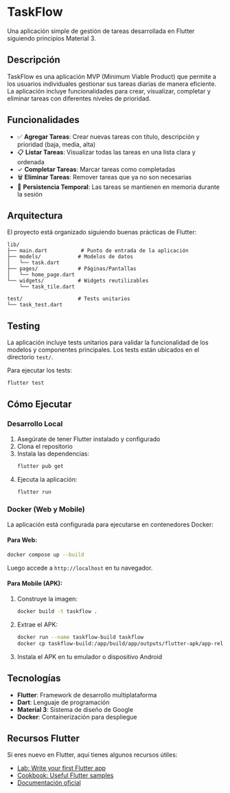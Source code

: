 # TaskFlow

Una aplicación simple de gestión de tareas desarrollada en Flutter siguiendo principios Material 3.

## Descripción

TaskFlow es una aplicación MVP (Minimum Viable Product) que permite a los usuarios individuales gestionar sus tareas diarias de manera eficiente. La aplicación incluye funcionalidades para crear, visualizar, completar y eliminar tareas con diferentes niveles de prioridad.

## Funcionalidades

- ✅ **Agregar Tareas**: Crear nuevas tareas con título, descripción y prioridad (baja, media, alta)
- 📋 **Listar Tareas**: Visualizar todas las tareas en una lista clara y ordenada
- ✓ **Completar Tareas**: Marcar tareas como completadas
- 🗑️ **Eliminar Tareas**: Remover tareas que ya no son necesarias
- 💾 **Persistencia Temporal**: Las tareas se mantienen en memoria durante la sesión

## Arquitectura

El proyecto está organizado siguiendo buenas prácticas de Flutter:

```
lib/
├── main.dart           # Punto de entrada de la aplicación
├── models/            # Modelos de datos
│   └── task.dart
├── pages/             # Páginas/Pantallas
│   └── home_page.dart
└── widgets/           # Widgets reutilizables
    └── task_tile.dart

test/                  # Tests unitarios
└── task_test.dart
```

## Testing

La aplicación incluye tests unitarios para validar la funcionalidad de los modelos y componentes principales. Los tests están ubicados en el directorio `test/`.

Para ejecutar los tests:

```bash
flutter test
```

## Cómo Ejecutar

### Desarrollo Local

1. Asegúrate de tener Flutter instalado y configurado
2. Clona el repositorio
3. Instala las dependencias:
   ```bash
   flutter pub get
   ```
4. Ejecuta la aplicación:
   ```bash
   flutter run
   ```

### Docker (Web y Mobile)

La aplicación está configurada para ejecutarse en contenedores Docker:

#### Para Web:
```bash
docker compose up --build
```
Luego accede a `http://localhost` en tu navegador.

#### Para Mobile (APK):
1. Construye la imagen:
   ```bash
   docker build -t taskflow .
   ```
2. Extrae el APK:
   ```bash
   docker run --name taskflow-build taskflow
   docker cp taskflow-build:/app/build/app/outputs/flutter-apk/app-release.apk ./
   ```
3. Instala el APK en tu emulador o dispositivo Android

## Tecnologías

- **Flutter**: Framework de desarrollo multiplataforma
- **Dart**: Lenguaje de programación
- **Material 3**: Sistema de diseño de Google
- **Docker**: Containerización para despliegue

## Recursos Flutter

Si eres nuevo en Flutter, aquí tienes algunos recursos útiles:

- [Lab: Write your first Flutter app](https://docs.flutter.dev/get-started/codelab)
- [Cookbook: Useful Flutter samples](https://docs.flutter.dev/cookbook)
- [Documentación oficial](https://docs.flutter.dev/)
